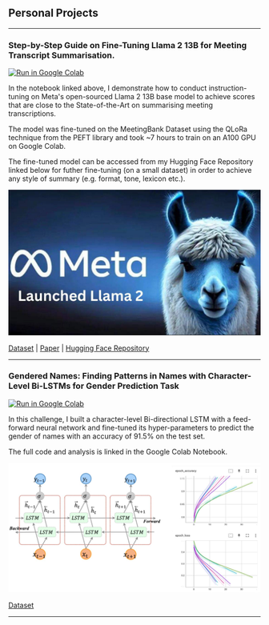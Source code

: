 ## Personal Projects

---

### Step-by-Step Guide on Fine-Tuning Llama 2 13B for Meeting Transcript Summarisation. 

[![Run in Google Colab](https://img.shields.io/badge/Colab-Run_in_Google_Colab-blue?logo=Google&logoColor=FDBA18)](https://colab.research.google.com/drive/1qGiYBDwrnWagtpmpASsjvwg5zRUau9B8?usp=sharing)

In the notebook linked above, I demonstrate how to conduct instruction-tuning on Meta's open-sourced Llama 2 13B base model to achieve scores that are close to the State-of-the-Art on summarising meeting transcriptions.

The model was fine-tuned on the MeetingBank Dataset using the QLoRa technique from the PEFT library and took ~7 hours to train on an A100 GPU on Google Colab.

The fine-tuned model can be accessed from my Hugging Face Repository linked below for futher fine-tuning (on a small dataset) in order to achieve any style of summary (e.g. format, tone, lexicon etc.).

<img src="images/llama2_image.png?raw=true" alt=""/>

[Dataset](https://arxiv.org/abs/2211.04367) &#124; [Paper](https://github.com/Aznoryusof/portfolio) &#124; [Hugging Face Repository](https://github.com/Aznoryusof/portfolio)

---

### Gendered Names: Finding Patterns in Names with Character-Level Bi-LSTMs for Gender Prediction Task

[![Run in Google Colab](https://img.shields.io/badge/Colab-Run_in_Google_Colab-blue?logo=Google&logoColor=FDBA18)](https://colab.research.google.com/drive/1qGiYBDwrnWagtpmpASsjvwg5zRUau9B8?usp=sharing)

In this challenge, I built a character-level Bi-directional LSTM with a feed-forward neural network and fine-tuned its hyper-parameters to predict the gender of names with an accuracy of 91.5% on the test set.

The full code and analysis is linked in the Google Colab Notebook.

<img src="images/names_project.png?raw=true" alt=""/>

[Dataset](https://drive.google.com/file/d/1psEq5Sp_8_ILfgsO4DgcLLzs5ykU3Wg0/view?usp=sharing)

---


